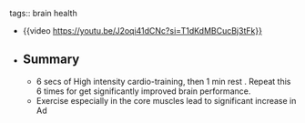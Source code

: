 tags:: brain health

- {{video https://youtu.be/J2oqi41dCNc?si=T1dKdMBCucBj3tFk}}
- ## Summary
	- 6 secs of High intensity cardio-training, then 1 min rest . Repeat this 6 times for get significantly improved brain performance.
	- Exercise especially in the core muscles lead to significant increase in Ad